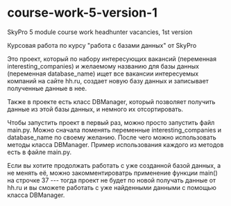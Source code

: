# course-work-5-version-1
SkyPro 5 module course work headhunter vacancies, 1st version

Курсовая работа по курсу "работа с базами данных" от SkyPro

Это проект, который по набору интересующих вакансий 
(переменная interesting_companies) и желаемому 
названию для базы данных (переменная database_name) 
ищет все вакансии интересуемых компаний на сайте hh.ru,
создает новую базу данных и записывает полученные данные в нее.

Также в проекте есть класс DBManager, который позволяет 
получить данные из этой базы данных, и немного их отсортировать.

Чтобы запустить проект в первый раз, можно просто 
запустить файл main.py. Можно сначала поменять переменные 
interesting_companies и database_name по своему желанию.
После чего можно использовать методы класса DBManager.
Пример использования каждого из методов есть в файле main.py.

Если вы хотите продолжать работать с уже созданной базой данных, 
а не менять её, можно закомментироватрь применение функции
main() на строчке 37 --- тогда проект не будет по новой
получать данные от hh.ru и вы сможете работать с уже найденными 
данными с помощью класса DBManager.
